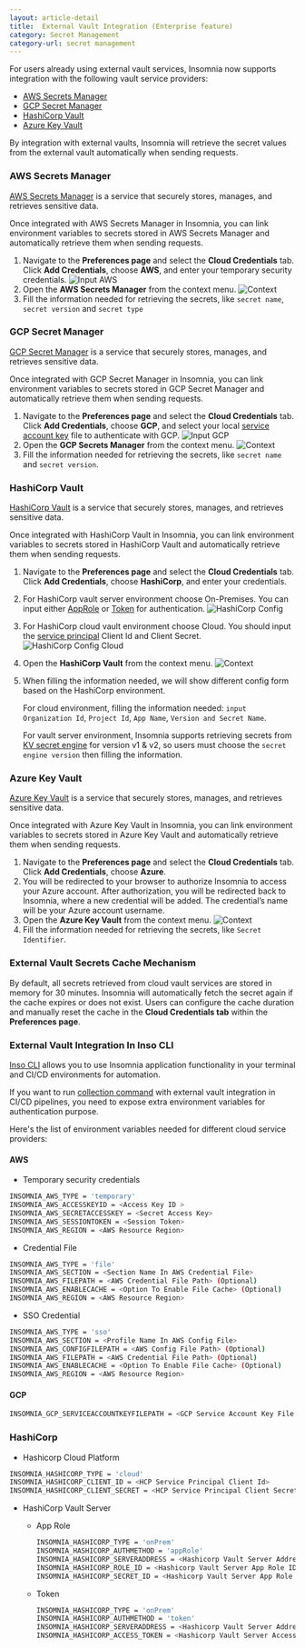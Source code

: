 ```yaml
---
layout: article-detail
title:  External Vault Integration (Enterprise feature)
category: Secret Management
category-url: secret management
---
```


For users already using external vault services, Insomnia now supports integration with the following vault service providers:

- [AWS Secrets Manager](#aws-secrets-manager)
- [GCP Secret Manager](#gcp-secret-manager)
- [HashiCorp Vault](#hashicorp-vault)
- [Azure Key Vault](#azure-key-vault)
  
By integration with external vaults, Insomnia will retrieve the secret values from the external vault automatically when sending requests.

### AWS Secrets Manager

[AWS Secrets Manager](https://aws.amazon.com/secrets-manager/) is a service that securely stores, manages, and retrieves sensitive data.

Once integrated with AWS Secrets Manager in Insomnia, you can link environment variables to secrets stored in AWS Secrets Manager and automatically retrieve them when sending requests.

1. Navigate to the **Preferences page** and select the **Cloud Credentials** tab. Click **Add Credentials**, choose **AWS**, and enter your temporary security credentials.
    ![Input AWS](/assets/images/input-aws.png)
2. Open the **AWS Secrets Manager** from the context menu.
    ![Context](/assets/images/external-vault-context-menu.png)
3. Fill the information needed for retrieving the secrets, like `secret name`, `secret version` and `secret type`

### GCP Secret Manager

[GCP Secret Manager](https://cloud.google.com/security/products/secret-manager) is a service that securely stores, manages, and retrieves sensitive data.

Once integrated with GCP Secret Manager in Insomnia, you can link environment variables to secrets stored in GCP Secret Manager and automatically retrieve them when sending requests.

1. Navigate to the **Preferences page** and select the **Cloud Credentials** tab. Click **Add Credentials**, choose **GCP**, and select your local [service account key](https://cloud.google.com/iam/docs/keys-create-delete) file to authenticate with GCP.
    ![Input GCP](/assets/images/input-gcp.png)
2. Open the **GCP Secrets Manager** from the context menu.
    ![Context](/assets/images/external-vault-context-menu.png)
3. Fill the information needed for retrieving the secrets, like `secret name` and `secret version`.

### HashiCorp Vault

[HashiCorp Vault](https://www.vaultproject.io/) is a service that securely stores, manages, and retrieves sensitive data.

Once integrated with HashiCorp Vault in Insomnia, you can link environment variables to secrets stored in HashiCorp Vault and automatically retrieve them when sending requests.

1. Navigate to the **Preferences page** and select the **Cloud Credentials** tab. Click **Add Credentials**, choose **HashiCorp**, and enter your credentials.
2. For HashiCorp vault server environment choose On-Premises. You can input either [AppRole](https://developer.HashiCorp.com/vault/docs/auth/approle) or [Token](https://developer.HashiCorp.com/vault/docs/auth/token) for authentication.
    ![HashiCorp Config](/assets/images/hashi-config-onPremises.png)
  
3. For HashiCorp cloud vault environment choose Cloud. You should input the [service principal](https://developer.HashiCorp.com/hcp/docs/hcp/iam/service-principal#create-a-service-principal) Client Id and Client Secret.
    ![HashiCorp Config Cloud](/assets/images/hashi-config-cloud.png)
4. Open the **HashiCorp Vault** from the context menu.
    ![Context](/assets/images/external-vault-context-menu.png)
5. When filling the information needed, we will show different config form based on the HashiCorp environment.

   For cloud environment, filling the information needed: `input Organization Id`, `Project Id`, `App Name`, `Version and Secret Name`.

   For vault server environment, Insomnia supports retrieving secrets from [KV secret engine](https://developer.HashiCorp.com/vault/docs/secrets/kv) for version v1 & v2, so users must choose the `secret engine version` then filling the information.

### Azure Key Vault

[Azure Key Vault](https://azure.microsoft.com/en-us/products/key-vault) is a service that securely stores, manages, and retrieves sensitive data.

Once integrated with Azure Key Vault in Insomnia, you can link environment variables to secrets stored in Azure Key Vault and automatically retrieve them when sending requests.

1. Navigate to the **Preferences page** and select the **Cloud Credentials** tab. Click **Add Credentials**, choose **Azure**.
2. You will be redirected to your browser to authorize Insomnia to access your Azure account. After authorization, you will be redirected back to Insomnia, where a new credential will be added. The credential’s name will be your Azure account username.
3. Open the **Azure Key Vault** from the context menu.
    ![Context](/assets/images/external-vault-context-menu.png)
4. Fill the information needed for retrieving the secrets, like `Secret Identifier`.

### External Vault Secrets Cache Mechanism

By default, all secrets retrieved from cloud vault services are stored in memory for 30 minutes. Insomnia will automatically fetch the secret again if the cache expires or does not exist. Users can configure the cache duration and manually reset the cache in the **Cloud Credentials tab** within the **Preferences page**.

### External Vault Integration In Inso CLI

[Inso CLI](/inso-cli/introduction) allows you to use Insomnia application functionality in your terminal and CI/CD environments for automation.

If you want to run [collection command](/inso-cli/cli-command-reference/inso-run-collection) with external vault integration in CI/CD pipelines, you need to expose extra environment variables for authentication purpose.

Here's the list of environment variables needed for different cloud service providers:

#### AWS

- Temporary security credentials

```sh
INSOMNIA_AWS_TYPE = 'temporary'
INSOMNIA_AWS_ACCESSKEYID = <Access Key ID >
INSOMNIA_AWS_SECRETACCESSKEY = <Secret Access Key>
INSOMNIA_AWS_SESSIONTOKEN = <Session Token>
INSOMNIA_AWS_REGION = <AWS Resource Region>
```

- Credential File
  
```sh
INSOMNIA_AWS_TYPE = 'file'
INSOMNIA_AWS_SECTION = <Section Name In AWS Credential File>
INSOMNIA_AWS_FILEPATH = <AWS Credential File Path> (Optional)
INSOMNIA_AWS_ENABLECACHE = <Option To Enable File Cache> (Optional)
INSOMNIA_AWS_REGION = <AWS Resource Region>
```

- SSO Credential

```sh
INSOMNIA_AWS_TYPE = 'sso'
INSOMNIA_AWS_SECTION = <Profile Name In AWS Config File>
INSOMNIA_AWS_CONFIGFILEPATH = <AWS Config File Path> (Optional)
INSOMNIA_AWS_FILEPATH = <AWS Credential File Path> (Optional)
INSOMNIA_AWS_ENABLECACHE = <Option To Enable File Cache> (Optional)
INSOMNIA_AWS_REGION = <AWS Resource Region>
```

#### GCP

```sh
INSOMNIA_GCP_SERVICEACCOUNTKEYFILEPATH = <GCP Service Account Key File Path>
```

### HashiCorp

- Hashicorp Cloud Platform

```sh
INSOMNIA_HASHICORP_TYPE = 'cloud'
INSOMNIA_HASHICORP_CLIENT_ID = <HCP Service Principal Client Id>
INSOMNIA_HASHICORP_CLIENT_SECRET = <HCP Service Principal Client Secret>
```

- HashiCorp Vault Server
  - App Role

    ```sh
    INSOMNIA_HASHICORP_TYPE = 'onPrem'
    INSOMNIA_HASHICORP_AUTHMETHOD = 'appRole'
    INSOMNIA_HASHICORP_SERVERADDRESS = <Hashicorp Vault Server Address>
    INSOMNIA_HASHICORP_ROLE_ID = <Hashicorp Vault Server App Role ID>
    INSOMNIA_HASHICORP_SECRET_ID = <Hashicorp Vault Server App Role Secret ID>
    ```

  - Token
  
    ```sh
    INSOMNIA_HASHICORP_TYPE = 'onPrem'
    INSOMNIA_HASHICORP_AUTHMETHOD = 'token'
    INSOMNIA_HASHICORP_SERVERADDRESS = <Hashicorp Vault Server Address>
    INSOMNIA_HASHICORP_ACCESS_TOKEN = <Hashicorp Vault Server Access Token>
    ```
